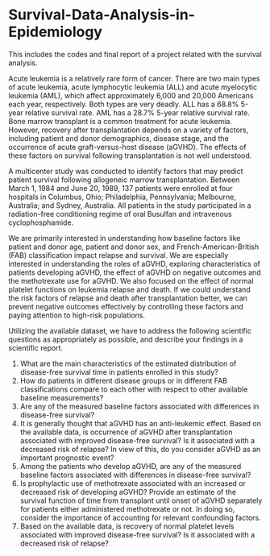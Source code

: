 # Survival-Data-Analysis-in-Epidemiology
 This includes the codes and final report of a project related with the survival analysis.

Acute leukemia is a relatively rare form of cancer. There are two main types of acute leukemia, acute lymphocytic leukemia (ALL) and acute myelocytic leukemia (AML), which affect approximately 6,000 and 20,000 Americans each year, respectively. Both types are very deadly. ALL has a 68.8% 5-year relative survival rate. AML has a 28.7% 5-year relative survival rate. Bone marrow transplant is a common treatment for acute leukemia. However, recovery after transplantation depends on a variety of factors, including patient and donor demographics, disease stage, and the occurrence of acute graft-versus-host disease (aGVHD). The effects of these factors on survival following transplantation is not well understood.

A multicenter study was conducted to identify factors that may predict patient survival following allogeneic marrow transplantation. Between March 1, 1984 and June 20, 1989, 137 patients were enrolled at four hospitals in Columbus, Ohio; Philadelphia, Pennsylvania; Melbourne, Australia; and Sydney, Australia. All patients in the study participated in a radiation-free conditioning regime of oral Busulfan and intravenous cyclophosphamide.

We are primarily interested in understanding how baseline factors like patient and donor age, patient and donor sex, and French-American-British (FAB) classification impact relapse and survival. We are especially interested in understanding the roles of aGVHD, exploring characteristics of patients developing aGVHD, the effect of aGVHD on negative outcomes and the methotrexate use for aGVHD. We also focused on the effect of normal platelet functions on leukemia relapse and death. If we could understand the risk factors of relapse and death after transplantation better, we can prevent negative outcomes effectively by controlling these factors and paying attention to high-risk populations.

Utilizing the available dataset, we have to address the following scientific questions as appropriately as possible, and describe your findings in a scientific report.
1. What are the main characteristics of the estimated distribution of disease-free survival time in patients enrolled in this study?
2. How do patients in different disease groups or in different FAB classifications compare to each other with respect to other available baseline measurements?
3. Are any of the measured baseline factors associated with differences in disease-free survival?
4. It is generally thought that aGVHD has an anti-leukemic effect. Based on the available data, is occurrence of aGVHD after transplantation associated with improved disease-free survival? Is it associated with a decreased risk of relapse? In view of this, do you consider aGVHD as an important prognostic event?
5. Among the patients who develop aGVHD, are any of the measured baseline factors associated with differences in disease-free survival?
6. Is prophylactic use of methotrexate associated with an increased or decreased risk of developing aGVHD? Provide an estimate of the survival function of time from transplant until onset of aGVHD separately for patients either administered methotrexate or not. In doing so, consider the importance of accounting for relevant confounding factors.
7. Based on the available data, is recovery of normal platelet levels associated with improved disease-free survival? Is it associated with a decreased risk of relapse?
